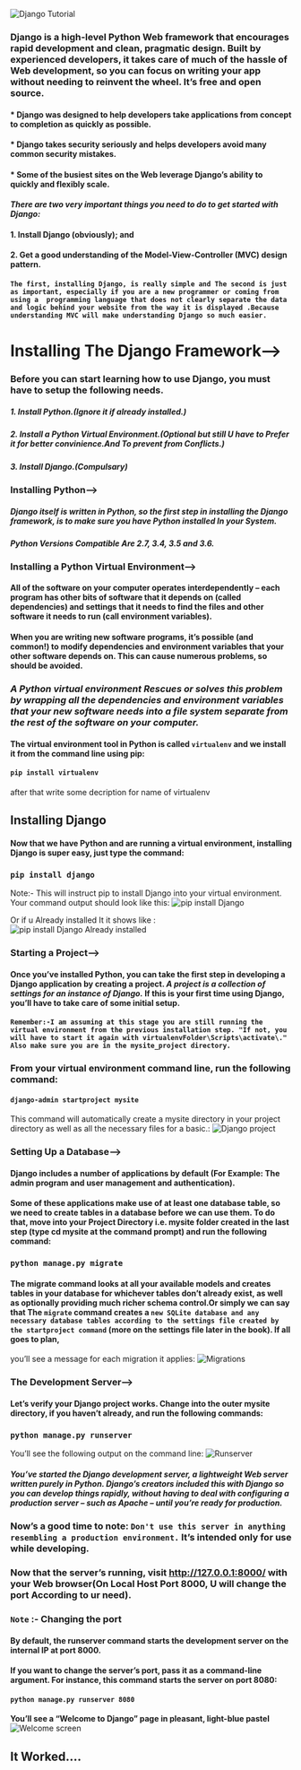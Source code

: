 ![Django Tutorial](django.jpg)
### **Django is a high-level Python Web framework that encourages rapid development and clean, pragmatic design. Built by experienced developers, it takes care of much of the hassle of Web development, so you can focus on writing your app without needing to reinvent the wheel. It’s free and open source.**

#### * Django was designed to help developers take applications from concept to completion as quickly as possible.
#### * Django takes security seriously and helps developers avoid many common security mistakes.
#### * Some of the busiest sites on the Web leverage Django’s ability to quickly and flexibly scale.

#### *There are two very important things you need to do to get started with Django:*

#### 1. Install Django (obviously); and
#### 2. Get a good understanding of the Model-View-Controller (MVC) design pattern.

#### `The first, installing Django, is really simple and The second is just as important, especially if you are a new programmer or coming from using a  programming language that does not clearly separate the data and logic behind your website from the way it is displayed .Because understanding MVC will make understanding Django so much easier.`


# **Installing The Django Framework**-->

### Before you can start learning how to use Django, you must have to setup the following needs.

##### 1. Install Python.(Ignore it if already installed.)
##### 2. Install a Python Virtual Environment.(Optional but still U have to Prefer it for better convinience.And To prevent from Conflicts.)
##### 3. Install Django.(Compulsary)

### Installing Python-->

##### Django itself is written in Python, so the first step in installing the Django framework, is to make sure you have Python installed In your System.

#### *Python Versions Compatible Are 2.7, 3.4, 3.5 and 3.6.*

### Installing a Python Virtual Environment-->
#### **All of the software on your computer operates interdependently – each program has other bits of software that it depends on (called dependencies) and settings that it needs to find the files and other software it needs to run (call environment variables).**

#### **When you are writing new software programs, it’s possible (and common!) to modify dependencies and environment variables that your other software depends on. This can cause numerous problems, so should be avoided.**

### *A Python virtual environment Rescues or solves this problem by wrapping all the dependencies and environment variables that your new software needs into a file system separate from the rest of the software on your computer.*

#### **The virtual environment tool in Python is called ``virtualenv`` and we install it from the command line using pip:**

#### `pip install virtualenv`






after that write some decription for name of virtualenv






## Installing Django

#### Now that we have Python and are running a virtual environment, installing Django is super easy, just type the command:

### `pip install django`

Note:- This will instruct pip to install Django into your virtual environment. Your command output should look like this:
![pip install Django](pipinstalldjango.png)

Or if u Already installed It it shows like :
![pip install Django Already installed](alreadysatisfied.png)




### Starting a Project-->

#### Once you’ve installed Python, you can take the first step in developing a Django application by creating a project. *A project is a collection of settings for an instance of Django.* If this is your first time using Django, you’ll have to take care of some initial setup.

#### `Remember:-I am assuming at this stage you are still running the virtual environment from the previous installation step. "If not, you will have to start it again with virtualenvFolder\Scripts\activate\."  Also make sure you are in the mysite_project directory.`

### From your virtual environment command line, run the following command:

#### `django-admin startproject mysite`

This command will automatically create a mysite directory in your project directory as well as all the necessary files for a basic.:
![Django project](djangoproject1.png)

### Setting Up a Database-->

#### Django includes a number of applications by default (For Example: The admin program and user management and authentication).
#### Some of these applications make use of at least one database table, so we need to create tables in a database before we can use them. To do that, move into your Project Directory i.e. mysite folder created in the last step (type cd mysite at the command prompt) and run the following command:
### `python manage.py migrate`

#### The migrate command looks at all your available models and creates tables in your database for whichever tables don’t already exist, as well as optionally providing much richer schema control.Or simply we can say that The `migrate` command creates a `new SQLite database and any necessary database tables according to the settings file created by the startproject command` (more on the settings file later in the book). If all goes to plan,
you’ll see a message for each migration it applies:
![Migrations](migrate.png)

### The Development Server-->

#### Let’s verify your Django project works. Change into the outer mysite directory, if you haven’t already, and run the following commands:
### `python manage.py runserver `
You’ll see the following output on the command line:
![Runserver](runserver.png)

##### You’ve started the Django development server, a lightweight Web server written purely in Python. Django’s creators included this with Django so you can develop things rapidly, without having to deal with configuring a production server – such as Apache – until you’re ready for production.

### Now’s a good time to note: `Don't use this server in anything resembling a production environment.` It’s intended only for use while developing.

### Now that the server’s running, visit http://127.0.0.1:8000/ with your Web browser(On Local Host Port 8000, U will change the port According to ur need).
### `Note` :- Changing the port

#### By default, the runserver command starts the development server on the internal IP at port 8000.

#### If you want to change the server’s port, pass it as a command-line argument. For instance, this command starts the server on port 8080:
#### `python manage.py runserver 8080`

**You’ll see a “Welcome to Django” page in pleasant, light-blue pastel**
![Welcome screen](welcome.png)

## It Worked....
